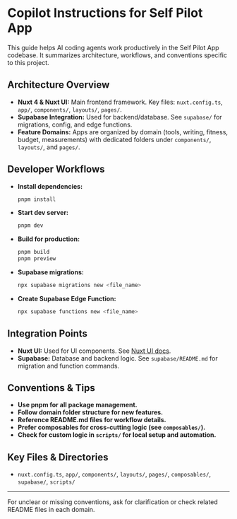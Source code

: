 # Copilot Instructions for Self Pilot App

This guide helps AI coding agents work productively in the Self Pilot App codebase. It summarizes
architecture, workflows, and conventions specific to this project.

## Architecture Overview

- **Nuxt 4 & Nuxt UI:** Main frontend framework. Key files: `nuxt.config.ts`, `app/`, `components/`,
  `layouts/`, `pages/`.
- **Supabase Integration:** Used for backend/database. See `supabase/` for migrations, config, and
  edge functions.
- **Feature Domains:** Apps are organized by domain (tools, writing, fitness, budget, measurements)
  with dedicated folders under `components/`, `layouts/`, and `pages/`.

## Developer Workflows

- **Install dependencies:**
  ```bash
  pnpm install
  ```
- **Start dev server:**
  ```bash
  pnpm dev
  ```
- **Build for production:**
  ```bash
  pnpm build
  pnpm preview
  ```
- **Supabase migrations:**
  ```bash
  npx supabase migrations new <file_name>
  ```
- **Create Supabase Edge Function:**
  ```bash
  npx supabase functions new <file_name>
  ```

## Integration Points

- **Nuxt UI:** Used for UI components. See [Nuxt UI docs](https://ui.nuxt.com/).
- **Supabase:** Database and backend logic. See `supabase/README.md` for migration and function
  commands.

## Conventions & Tips

- **Use pnpm for all package management.**
- **Follow domain folder structure for new features.**
- **Reference README.md files for workflow details.**
- **Prefer composables for cross-cutting logic (see `composables/`).**
- **Check for custom logic in `scripts/` for local setup and automation.**

## Key Files & Directories

- `nuxt.config.ts`, `app/`, `components/`, `layouts/`, `pages/`, `composables/`, `supabase/`,
  `scripts/`

---

For unclear or missing conventions, ask for clarification or check related README files in each
domain.
